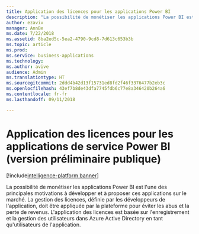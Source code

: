 ```yaml
---
title: Application des licences pour les applications Power BI
description: "La possibilité de monétiser les applications Power BI est l'une des principales motivations à développer et à proposer ces applications sur le marché."
author: ezaviv
manager: AnnBe
ms.date: 7/22/2018
ms.assetid: 8ba2ed5c-5ea2-4790-9cd8-7d613c653b3b
ms.topic: article
ms.prod: 
ms.service: business-applications
ms.technology: 
ms.author: avive
audience: Admin
ms.translationtype: HT
ms.sourcegitcommit: 2ddd4b42d13f15731ed8fd2f46f3376477b2eb3c
ms.openlocfilehash: 43ef7b8de43dfa7745fdb6c77e8a346420b264a6
ms.contentlocale: fr-fr
ms.lasthandoff: 09/11/2018

---
```

# <a name="licensing-enforcement-for-power-bi-service-apps-public-preview"></a>Application des licences pour les applications de service Power BI (version préliminaire publique)

[!include[intelligence-platform banner](../../includes/intelligence-platform.md)]

La possibilité de monétiser les applications Power BI est l'une des principales motivations à développer et à proposer ces applications sur le marché. La gestion des licences, définie par les développeurs de l'application, doit être appliquée par la plateforme pour éviter les abus et la perte de revenus. L'application des licences est basée sur l'enregistrement et la gestion des utilisateurs dans Azure Active Directory en tant qu'utilisateurs de l'application.

